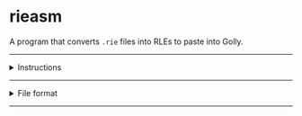 # rieasm

A program that converts `.rie` files into RLEs to paste into Golly.

---

<details>
<summary>Instructions</summary>

1. make sure you have [Golly](https://sourceforge.net/projects/golly/files/) and [Rust](https://www.rust-lang.org/tools/install) installed.

2. Clone this repo.

3. Copy the contents of `golly/Flow6.rule` as text and paste it into Golly.

4. Open up `golly/Turing Machine.mc`. It should look something like this:
    <details>
    <summary>(Show Image)</summary>

    | ![image](https://user-images.githubusercontent.com/49224759/169102690-671830f1-47ef-4f2c-a58e-61fc94749c04.png) |
    |:--:|
    | The Flow6 Turing Machine. |
    
    </details>

    ---

5. Go back to your terminal and type `cargo run program --clip`. This will first compile the rieasm assembler, which will then run, compiling the `program.rie` file found in this repository into your clipboard.
    <details>
    <summary>(Show Image)</summary>

    | ![image](https://user-images.githubusercontent.com/49224759/169112146-7200754b-b4c9-4317-bfb1-db79eb675fb6.png) |
    |:--:|
    | Terminal should look something like this after running the command. |
    
    </details>
    
    ---


6. Go back to Golly, and follow these instructions to paste the RLE:
    <details>
    <summary>(Show Image)</summary>

    | ![image](https://user-images.githubusercontent.com/49224759/169105264-ee759a54-9f00-42d0-9187-622c06228fb4.png) |
    |:--:|
    | Hover and scroll to zoom. No need to hold any buttons. |
    
    </details>
    
    ---

    <details>
    <summary>(Show Image)</summary>

    | ![image](https://user-images.githubusercontent.com/49224759/169109031-2c85e079-807b-443d-beeb-13ed224b257a.png) |
    |:--:|
    | Align your crosshair with the tile marked with green. It should say `XY=0 0` on the top bar. |
    | Once the cursor is aligned, hit Ctrl+V and left click. |
    
    </details>
    
    ---

7. Set the step size. Press the `+` and `-` keys on your keyboard until it's the right speed.
    <details>
    <summary>(Show Image)</summary>

    | ![image](https://user-images.githubusercontent.com/49224759/169106753-1dfaa5f7-6b77-4293-a4a0-f0155a62a35b.png) |
    |:--:|
    | I recommend `8^0` if you want to track the exact paths of the signals. |
    | `8^1` if you want to see individual register operations. |
    | `8^2` if you want to see what the whole program does. |
    
    </details>
    
    ---

8. Run the simulation by clicking the Green Play button on the top left.
    <details>
    <summary>(Show Image)</summary>

    | ![image](https://user-images.githubusercontent.com/49224759/169111090-f57aa923-8391-41a2-b970-225990f00878.png) |
    |:--:|
    | ![image](https://user-images.githubusercontent.com/49224759/169110580-d5408b94-1b32-4017-97a1-443d71b454b9.png) |
    | The red button will pause the simulation, while the blue button will reset it. |
    
    </details>
    
    ---

</details>

---

<details>
<summary>File format</summary>
Lines of code are just tabs followed by tokens. It's pretty much like a `.csv` file but with tabs instead of commas.

If a line doesn't begin with a tab, it is a comment.

example comment:
```
cheese elephant
```

A tab width of 8 is recommended, but feel free to use tab width 4 if you like working with badly aligned instructions, or spaces if you want the program to refuse to compile :v

---

**Note: For display consistency, I will be using spaces in the code.**

The first real line of `.rie` code inside of the file is a header and must look like this:
```
        state   arg     goto    read    reg     reg     reg
```

with 0 or more `reg` columns. In this case, 3.
The number of `reg` columns will specify how many registers the **target** Turing Machine model has.

The provided Turing Machine file has exactly **4 bits of state and 3 registers,** so unless you know how to mod the machine, **keep it at 3 registers.**

As mentioned earlier for all `.rie` code, every token is preceded with tabs, as in `<tab>state<tab>arg<tab>goto<tab>read` and so on.

Every valid line after the header must now stick to the format specified by the header:

- `state` is required. It must be a nonnegative integer, and is what `goto` looks for when jumping to the next instruction.
- `arg` is also required. It is always paired with state, and is where `read` and `reg '?'` go to when finding the next instruction.
- `goto` jumps to the corresponding `state` after the current instruction finishes. defaults to the same value as `state`.
- `read` acts as if a register read a bit and returned `true` or `false`.
- `reg` instructions may either be omitted, or one of the following:
    - `>` Push register head one step to the right.
    - `<` Pull register head one step to the left.
    - `%` Flip the bit at the register head.
    - `%<` Executes `%` then `<`. This is the only "combination" of instructions.<sup>[1]</sup>
    - `?` Reads the bit at the register head. This will become the next `arg`.
- anything after the last `reg` is a comment.

There may only be at most one read. Having no reads will end the program.

Notes
-
<sup>[1] Actually, `%<` is the more basic instruction. It just so happens that the register "drivers" allow chaining `%<` together with `>`, making `%<>` which is just `%`.

</details>

---
